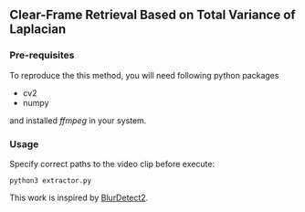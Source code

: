 ## Clear-Frame Retrieval Based on Total Variance of Laplacian


### Pre-requisites

To reproduce the this method, you will need following python packages

- cv2
- numpy

and installed *ffmpeg* in your system.

### Usage

Specify correct paths to the video clip before execute:

```base
python3 extractor.py
```

This work is inspired by [BlurDetect2](https://github.com/WillBrennan/BlurDetection2?tab=readme-ov-file).

